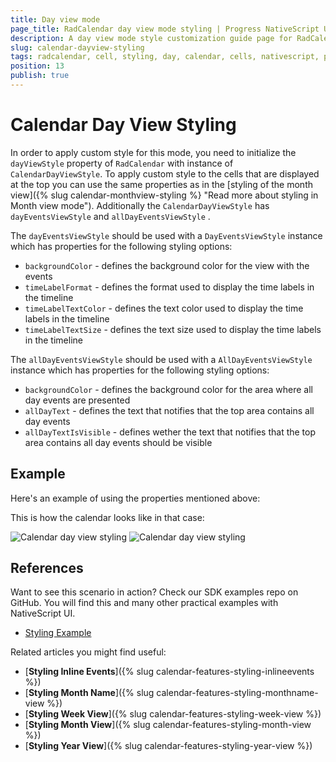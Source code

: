 ```yaml
---
title: Day view mode
page_title: RadCalendar day view mode styling | Progress NativeScript UI Documentation
description: A day view mode style customization guide page for RadCalendar for NativeScript.
slug: calendar-dayview-styling
tags: radcalendar, cell, styling, day, calendar, cells, nativescript, professional
position: 13
publish: true
---
```


# Calendar Day View Styling

In order to apply custom style for this mode, you need to initialize the `dayViewStyle` property of `RadCalendar` with instance of `CalendarDayViewStyle`.
To apply custom style to the cells that are displayed at the top you can use the same properties as in the [styling of the month view]({% slug calendar-monthview-styling %} "Read more about styling in Month view mode"). Additionally the `CalendarDayViewStyle` has `dayEventsViewStyle` and `allDayEventsViewStyle` .

The `dayEventsViewStyle` should be used with a  `DayEventsViewStyle` instance which has properties for the following styling options:

- `backgroundColor` -  defines the background color for the view with the events
- `timeLabelFormat` -  defines the format used to display the time labels in the timeline
- `timeLabelTextColor` -  defines the text color used to display the time labels in the timeline
- `timeLabelTextSize` -  defines the text size used to display the time labels in the timeline

The `allDayEventsViewStyle` should be used with a  `AllDayEventsViewStyle` instance which has properties for the following styling options:

- `backgroundColor` - defines the background color for the area where all day events are presented
- `allDayText` - defines the text that notifies that the top area contains all day events
- `allDayTextIsVisible` - defines wether the text that notifies that the top area contains all day events should be visible


## Example
Here's an example of using the properties mentioned above:

<snippet id='calendar-dayview-styling'/>

This is how the calendar looks like in that case:

![Calendar day view styling](../Styling/images/calendar_styling_day_ios.png "iOS")      ![Calendar day view styling](../Styling/images/calendar_styling_day_android.png "Android")

## References
Want to see this scenario in action?
Check our SDK examples repo on GitHub. You will find this and many other practical examples with NativeScript UI.

* [Styling Example](https://github.com/telerik/nativescript-ui-samples/tree/master/calendar/app/calendar/cell-styling)

Related articles you might find useful:

* [**Styling Inline Events**]({% slug calendar-features-styling-inlineevents %})
* [**Styling Month Name**]({% slug calendar-features-styling-monthname-view %})
* [**Styling Week View**]({% slug calendar-features-styling-week-view %})
* [**Styling Month View**]({% slug calendar-features-styling-month-view %})
* [**Styling Year View**]({% slug calendar-features-styling-year-view %})

